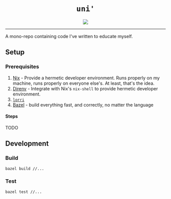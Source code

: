 <h1 align="center"><code>uni'</code></h1>

<p align="center">
    <a href="https://github.com/thundergolfer/uni/actions/">
        <img src="https://github.com/thundergolfer/uni/workflows/CI/badge.svg">
    </a>
</p>


----

A mono-repo containing code I've written to educate myself. 


## Setup

### Prerequisites

1. [Nix](https://nixos.org/) - Provide a hermetic developer environment. Runs properly on my machine, runs properly on everyone else's. At least, that's the idea.
2. [Direnv](https://direnv.net/) - Integrate with Nix's `nix-shell` to provide hermetic developer environment.
3. [`lorri`](https://github.com/target/lorri)
4. [Bazel](https://bazel.build/) - build everything fast, and correctly, no matter the language

#### Steps

TODO

## Development

### Build

`bazel build //...`

### Test

`bazel test //...`
